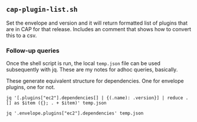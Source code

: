 ## `cap-plugin-list.sh`

Set the envelope and version and it will return formatted list of plugins that are in CAP for that release. Includes an comment that shows how to convert this to a csv.

### Follow-up queries

Once the shell script is run, the local `temp.json` file can be used subsequently with jq. These are my notes for adhoc queries, basically.

These generate equivalent structure for dependencies. One for envelope plugins, one for not.

```
jq '[.plugins["ec2"].dependencies[] | {(.name): .version}] | reduce .[] as $item ({}; . + $item)' temp.json
```

```
jq '.envelope.plugins["ec2"].dependencies' temp.json
```
